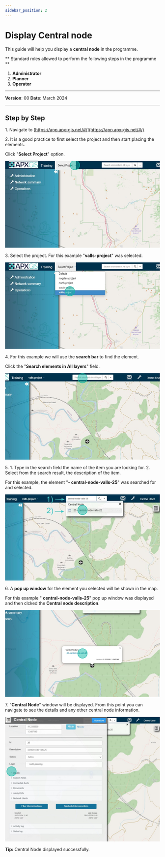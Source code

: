 ```yaml
---
sidebar_position: 2
---
```


# Display Central node

This guide will help you display a **central node** in the programme.

** Standard roles allowed to perform the following steps in the programme **

1.	**Administrator**
2.  **Planner**
3. **Operator**

------------

**Version**: 00
**Date**: March 2024

------------
## **Step by Step**


1\. Navigate to [https://app.apx-gis.net/#/](https://app.apx-gis.net/#/)


2\. It is a good practice to first select the project and then start placing the elements.

Click "**Select Project**" option.

![](static/img/downloads/02-display-central-node_1.jpeg)


3\. Select the project. For this example "**valls-project**" was selected.

![](static/img/downloads/02-display-central-node_2.jpeg)


4\. For this example we will use the **search bar** to find the element.

Click the "**Search elements in All layers**" field.

![](static/img/downloads/02-display-central-node_3.jpeg)


5\. 1. Type in the search field the name of the item you are looking for.
2. Select from the search result, the description of the item.

For this example, the element "**- central-node-valls-25**" was searched for and selected.

![](static/img/downloads/02-display-central-node_4.jpeg)


6\. A **pop up window** for the element you selected will be shown in the map.

For this example " **central-node-valls-25**" pop up window was displayed and then clcked the **Central node description**.

![](static/img/downloads/02-display-central-node_5.jpeg)


7\. "**Central Node**" window will be displayed. From this point you can navigate to see the details and any other central node information.

![](static/img/downloads/02-display-central-node_6.jpeg)


**Tip:** Central Node displayed successfully.

